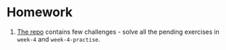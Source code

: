 # Homework

1. [The repo](https://github.com/CodeYourFuture/js-exercises/tree/scotland-class4) contains few challenges - solve all the pending exercises in `week-4` and `week-4-practise`.
